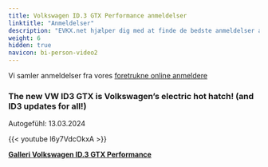 ```yaml
---
title: Volkswagen ID.3 GTX Performance anmeldelser
linktitle: "Anmeldelser"
description: "EVKX.net hjælper dig med at finde de bedste anmeldelser af denne model."
weight: 6
hidden: true
navicon: bi-person-video2
---
```

Vi samler anmeldelser fra vores [foretrukne online anmeldere](../../../../../guides/evreviewers/)

<div class="container text-center shadow p-2 pe-4 mb-5 bg-body-tertiary rounded border">
<h3>The new VW ID3 GTX is Volkswagen’s electric hot hatch! (and ID3 updates for all!)</h3>
<p>Autogefühl: 13.03.2024</p>

{{< youtube l6y7VdcOkxA >}}

</div>
<div class="mt-3 mb-3">
<a href="../gallery/" class="text-decoration-none text-black">
<strong><i class="bi-arrow-left"></i>Galleri  </strong>
</a>
<a href="../" class="text-decoration-none text-black float-end">
<strong>Volkswagen ID.3 GTX Performance <i class="bi-arrow-right"></i></strong>
</a>
</div>
